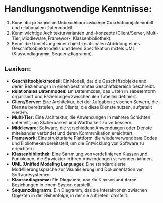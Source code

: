 # **Handlungsnotwendige Kenntnisse:**  

1. Kennt die prinzipiellen Unterschiede zwischen Geschäftsobjektmodell und relationalem Datenmodell.  
2. Kennt wichtige Architekturvarianten und -konzepte (Client/Server, Multi-Tier, Middleware, Framework, Klassenbibliothek).  
3. Kennt die Umsetzung einer objekt-relationalen Abbildung eines Geschäftsobjektmodells und deren Spezifikation mittels UML (Klassendiagramm, Sequenzdiagramm).

## **Lexikon:**

- **Geschäftsobjektmodell:** Ein Modell, das die Geschäftsobjekte und deren Beziehungen in einem bestimmten Geschäftsbereich beschreibt.
- **Relationales Datenmodell:** Ein Datenmodell, das Daten in Tabellenform organisiert und Beziehungen zwischen den Tabellen definiert.
- **Client/Server:** Eine Architektur, bei der Aufgaben zwischen Servern, die Dienste bereitstellen, und Clients, die diese Dienste nutzen, aufgeteilt werden.
- **Multi-Tier:** Eine Architektur, die Anwendungen in mehrere Schichten unterteilt, um Skalierbarkeit und Wartbarkeit zu verbessern.
- **Middleware:** Software, die verschiedene Anwendungen oder Dienste miteinander verbindet und deren Kommunikation erleichtert.
- **Framework:** Eine strukturierte Plattform, die wiederverwendbare Codes und Bibliotheken bereitstellt, um die Entwicklung von Software zu erleichtern.
- **Klassenbibliothek:** Eine Sammlung von vordefinierten Klassen und Funktionen, die Entwickler in ihren Anwendungen verwenden können.
- **UML (Unified Modeling Language):** Eine standardisierte Modellierungssprache zur Visualisierung und Dokumentation von Softwaresystemen.
- **Klassendiagramm:** Ein Diagramm, das die Klassen und deren Beziehungen in einem System darstellt.
- **Sequenzdiagramm:** Ein Diagramm, das die Interaktionen zwischen Objekten in der Reihenfolge, in der sie auftreten, darstellt.


